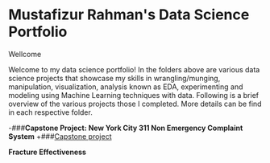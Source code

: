 # Mustafizur Rahman's Data Science Portfolio
Wellcome

Welcome to my data science portfolio! In the folders above are various data science projects that showcase my skills in wrangling/munging,  manipulation, visualization, analysis known as EDA, experimenting and modeling using Machine Learning techniques with data. Following is a brief overview of the various projects those I completed. More details can be find in each respective folder.

-###<b>Capstone Project: New York City 311 Non Emergency Complaint System</b>
+###[Capstone project]()

<b>Fracture Effectiveness </b>



